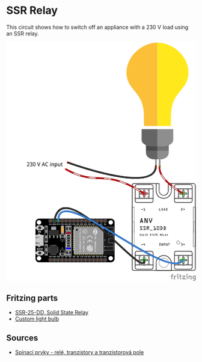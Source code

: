 # SSR Relay

This circuit shows how to switch off an appliance with a 230 V load using an SSR relay.

![SSR Relay](sketch.png "SSR Relay")

## Fritzing parts

- [SSR-25-DD, Solid State Relay](https://forum.fritzing.org/t/ssr-25-dd-solid-state-relay/22673)
- [Custom light bulb](https://github.com/alfreddagenais/fritzing-components)

## Sources

- [Spínací prvky - relé, tranzistory a tranzistorová pole](https://navody.dratek.cz/zaciname-s-arduinem/spinaci-prvky-rele-tranzistory-a-tranzistorova-pole.html)
